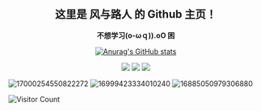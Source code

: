 <div id="title" align=center>

## 这里是 风与路人 的 Github 主页！
**不想学习(o-ωｑ)).oO 困**



[![Anurag's GitHub stats](https://github-readme-stats.vercel.app/api?username=Yaten-Z&show_icons=true&theme=tokyonight)](https://b23.tv/iEJTnPp)

![](https://img.shields.io/badge/讨厌-学习-yellow) 
![](https://img.shields.io/badge/性格-开朗-red) 
![](https://img.shields.io/badge/爱好-二次元-red)

</div>

![17000254550822272](https://s1.imagehub.cc/images/2025/06/15/4263fe40f1cfba9f42720e1dffee06c6.webp)
![16999423334010240](https://s1.imagehub.cc/images/2025/06/15/cd30644088fbc6cf43eb15569eec519e.webp)
![16885050979306880](https://s1.imagehub.cc/images/2025/06/15/25413eef9fc154bd76d0bf82dbc9e100.webp)

![Visitor Count](https://profile-counter.glitch.me/Yaten-Z/count.svg)

[github-sub-title:img]: https://readme-typing-svg.herokuapp.com?font=Segoe+Script&center=true&lines=Yaten-Z.

<!--
**Yaten-Z/Yaten-Z** is a ✨ _special_ ✨ repository because its `README.md` (this file) appears on your GitHub profile.

Here are some ideas to get you started:

- 🔭 I’m currently working on ...
- 🌱 I’m currently learning ...
- 👯 I’m looking to collaborate on ...
- 🤔 I’m looking for help with ...
- 💬 Ask me about ...
- 📫 How to reach me: ...
- 😄 Pronouns: ...
- ⚡ Fun fact: ...
-->
